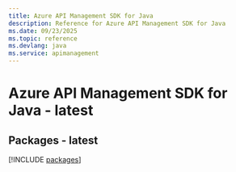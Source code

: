 ```yaml
---
title: Azure API Management SDK for Java
description: Reference for Azure API Management SDK for Java
ms.date: 09/23/2025
ms.topic: reference
ms.devlang: java
ms.service: apimanagement
---
```

# Azure API Management SDK for Java - latest
## Packages - latest
[!INCLUDE [packages](api-management-index.md)]